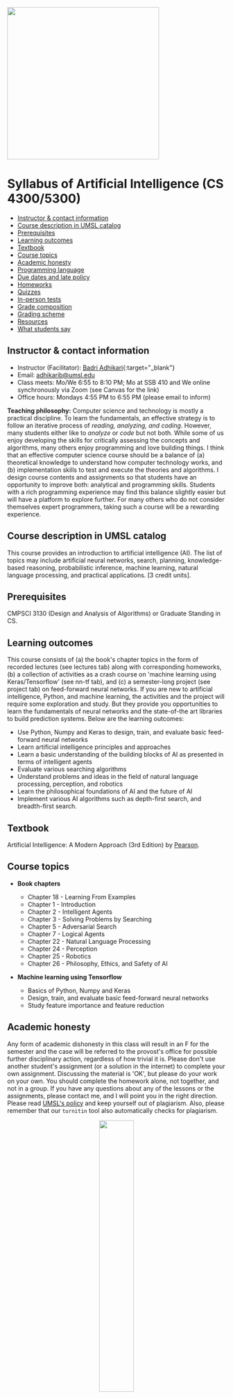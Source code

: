 
<img src="./assets/img/umsl.png" align="middle" width="350"/>

# Syllabus of Artificial Intelligence (CS 4300/5300)

  * [Instructor & contact information](#instructor---contact-information)
  * [Course description in UMSL catalog](#course-description-in-umsl-catalog)
  * [Prerequisites](#prerequisites)
  * [Learning outcomes](#learning-outcomes)
  * [Textbook](#textbook)
  * [Course topics](#course-topics)
  * [Academic honesty](#academic-honesty)
  * [Programming language](#programming-language)
  * [Due dates and late policy](#due-dates-and-late-policy)
  * [Homeworks](#homeworks)
  * [Quizzes](#quizzes)
  * [In-person tests](#in-person-tests)
  * [Grade composition](#grade-composition)
  * [Grading scheme](#grading-scheme)
  * [Resources](#resources)
  * [What students say](#what-students-say)

## Instructor & contact information

- Instructor (Facilitator): [Badri Adhikari](http://umsl.edu/~adhikarib/){:target="_blank"} 
- Email: adhikarib@umsl.edu
- Class meets: Mo/We 6:55 to 8:10 PM; Mo at SSB 410 and We online synchronously via Zoom (see Canvas for the link)
- Office hours: Mondays 4:55 PM to 6:55 PM (please email to inform)

**Teaching philosophy:** Computer science and technology is mostly a practical discipline. To learn the fundamentals, an effective strategy is to follow an iterative process of <em>reading, analyzing, and coding</em>. However, many students either like to <em>analyze</em> or <em>code</em> but not both. While some of us enjoy developing the skills for critically assessing the concepts and algorithms, many others enjoy programming and love building things. I think that an effective computer science course should be a balance of (a) theoretical knowledge to understand how computer technology works, and (b) implementation skills to test and execute the theories and algorithms. I design course contents and assignments so that students have an opportunity to improve both: analytical and programming skills. Students with a rich programming experience may find this balance slightly easier but will have a platform to explore further. For many others who do not consider themselves expert programmers, taking such a course will be a rewarding experience.

## Course description in UMSL catalog

This course provides an introduction to artificial intelligence (AI). The list of topics may include artificial neural networks, search, planning, knowledge-based reasoning, probabilistic inference, machine learning, natural language processing, and practical applications. \[3 credit units\].

## Prerequisites  

CMPSCI 3130 (Design and Analysis of Algorithms) or Graduate Standing in CS.

## Learning outcomes  

This course consists of (a) the book's chapter topics in the form of recorded lectures (see lectures tab) along with corresponding homeworks, (b) a collection of activities as a crash course on 'machine learning using Keras/Tensorflow' (see nn-tf tab), and (c) a semester-long project (see project tab) on feed-forward neural networks. If you are new to artificial intelligence, Python, and machine learning, the activities and the project will require some exploration and study. But they provide you opportunities to learn the fundamentals of neural networks and the state-of-the art libraries to build prediction systems. Below are the learning outcomes:
* Use Python, Numpy and Keras to design, train, and evaluate basic feed-forward neural networks
* Learn artificial intelligence principles and approaches
* Learn a basic understanding of the building blocks of AI as presented in terms of intelligent agents
* Evaluate various searching algorithms
* Understand problems and ideas in the field of natural language processing, perception, and robotics
* Learn the philosophical foundations of AI and the future of AI
* Implement various AI algorithms such as depth-first search, and breadth-first search.

## Textbook  

Artificial Intelligence: A Modern Approach (3rd Edition) by [Pearson](https://www.pearson.com/us/higher-education/product/Russell-Artificial-Intelligence-A-Modern-Approach-3rd-Edition/9780136042594.html).

## Course topics

- **Book chapters**  
  - Chapter 18 - Learning From Examples
  - Chapter 1 - Introduction 
  - Chapter 2 - Intelligent Agents
  - Chapter 3 - Solving Problems by Searching 
  - Chapter 5 - Adversarial Search
  - Chapter 7 - Logical Agents
  - Chapter 22 - Natural Language Processing
  - Chapter 24 - Perception 
  - Chapter 25 - Robotics
  - Chapter 26 - Philosophy, Ethics, and Safety of AI

- **Machine learning using Tensorflow**   
  - Basics of Python, Numpy and Keras
  - Design, train, and evaluate basic feed-forward neural networks
  - Study feature importance and feature reduction

## Academic honesty

Any form of academic dishonesty in this class will result in an F for the semester and the case will be referred to the provost's office for possible further disciplinary action, regardless of how trivial it is. Please don't use another student's assignment (or a solution in the internet) to complete your own assignment. Discussing the material is 'OK', but please do your work on your own. You should complete the homework alone, not together, and not in a group. If you have any questions about any of the lessons or the assignments, please contact me, and I will point you in the right direction. Please read [UMSL's policy](https://www.umsl.edu/services/academic/policy/academic-dishonesty.html) and keep yourself out of plagiarism. Also, please remember that our `turnitin` tool also automatically checks for plagiarism.

<p align="center" width="100%">
    <img src="./assets/img/academic_dishonesty.gif" align="middle" width="40%"/>
</p>

## Programming language

Python3 is language for the course; you are expected to use Python3 for all of your classroom activities, homeworks, and project. You are welcome to use [Google colab](https://colab.research.google.com) or your own hosted Jupyter Notebook for running your programs.

## Due dates and late policy  

* Homeworks and project phases have their respective due dates (see Schedule).
* You can request a maximum two-day extension on any homeworks or project submissions - for up to two submissions. 
* If you email me a few hours before a deadline and I don't reply you immediately, and if you have not used your two-day extensions, you can assume that the extension is granted automatically.
* Once you use your extension days, late submissions will get no points.

## Homeworks

There will be three types of homeworks: project homeworks (see project tab), drawing concept maps as chapter summaries (see concept-map tab), and some chapters have additional homeworks (see homeworks tab). All homeworks should be submitted via Canvas. Concept maps should be submitted to the respective discussion boards so they are visible to other students in the class. You can view the concept maps uploaded by other students in the class only after you have submitted yours.

## Quizzes

Along with concept map homeworks, after watching the lectures in a chapter, you will need to take a five minute quiz. The questions on the quiz will be multiple-choice or true/false type. Please take this quiz right after watching the chapter lectures. Also, before taking the first quiz, please read the instructions on proctoring (see proctoring tab).

## In-person tests

There will be two in-person tests in this course (mid-term and final). Questions in the test will be similar to the homework questions.

## Grade composition  

| Submission | Total Points |
| :--- | ---: |
| Chapter concept maps | 10 |
| Chapter homeworks | 10 |
| Chapter quizzes | 20 |
| Chapter tests (mid-term + final) | 10 + 10 | 
| Semester-long project | 40 |

Note: You should submit the course evaluation survey at the end of the semester to receive your final grade.

## Grading scheme  

| Points (%)  | Grade |
| :----------- | :----- |
| 94 to 100 | A     |
| 90 to 94 | A-    |
| 87 to 90 | B+    |
| 84 to 87 | B     |
| 80 to 84 | B-    |
| 77 to 80 | C+    |
| 74 to 77 | C     |
| 70 to 74 | C-    |
| 67 to 70 | D+    |
| 64 to 67 | D     |
| 61 to 64 | D-    |
| 0 to 61  | F     |

<br>

<hr>

## Resources

Your success in this class is important to me. If you need official accommodations, you have a right to have these met. If there are aspects of this course that prevent you from learning or exclude you, please let me know as soon as possible. Together we’ll develop strategies to meet both your needs and the requirements of the course. I encourage you to visit the following links to determine how you could improve your learning as well. 

* [Resources & Support](https://umsl.instructure.com/courses/44471/pages/student-resources-and-supports?module_item_id=454221)
* [Technology Assistance](https://umsl.instructure.com/courses/44471/pages/technology-assistance?module_item_id=454223)

<hr>

## What students say

> "Sorry to bother you after the course is done. Thank you for your teaching and hard work for this semester. I enjoy your teaching in this course, and I learned a lot through this course. When starting this course, I have no experience with python and TensorFlow, but I can build my neural network right now. This gives me a ton of experience in AI and data science which I believe is very useful for my career. Also, through this course, I can feel the charm of AI. I get attracted to it, and I want to learn more about it when I am going to graduate school." - A student in fall 2021 class (online).

> "The hands-on approach of the activities and the course project were the best part of the course. These activities permitted us to delve as deep as we want in understanding the concepts. The course project allows us to use all the ideas learned from the activities and apply them to a problem of our choosing." - A student in fall 2020 class (on-line).

> "This course is like no other in the computer science department. Professor Badri went above and beyond to help us achieve the skills we will use in our work life after university. Many professors keep teaching the same theory stuff again and again and after the semester its impossible to recall what we studied but for this course we did a lot of programming and that we will remember and use in our actual life. I loved this class and other classes taught in this way." - A student in spring 2020 class (online).

> "I loved this course. Separating theory and programming was an excellent idea. I wish it was done for all courses." - A student in spring 2020 class (in-person).

> "I particularly liked all of these resources he provided to help us learn and guide us through the course." - A student in fall 2019 class (in-person).

> "I had not done Python programming before so I was bit lost at the beginning but the activity video lectures and sample Python notebooks helped me excel in the course. Being able to see the project report done by other students who had taken the course last semester was nice." - A student in fall 2019 class (in-person).

